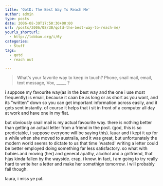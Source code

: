```yaml
---
title: 'QotD: The Best Way To Reach Me'
author: admin
type: posts
date: 2006-08-30T17:50:30+00:00
url: /posts/2006/08/30/qotd-the-best-way-to-reach-me/
yourls_shorturl:
  - http://lobban.org/i/6y
categories:
  - Stuff
tags:
  - qotd
  - reach out

---
```

> What's your favorite way to keep in touch? Phone, snail mail, email, text message, Vox, \_____ ?

i suppose my favourite way(as in the best way and the one i use most frequently) is email, because it caan be as long or as short as you want, and its "written" down so you can get important information across easily, and it gets sent instantly. of course it helps that i sit in front of a computer all day at work and have one in my flat. 

but obviously snail mail is my actual favourite way. there is nothing better than getting an actual letter from a friend in the post. (god, this is so predictable, i suppose everyone will be saying this). lauar and i kept it up for a while when she moved to australia, and it was great, but unfortunately the modern world seems to dictate to us that time 'wasted' writing a letter could be better employed doing something far less satisfactory. so what with babies and moving (her) and general apathy, alcohol and a girlfriend, that hjas kinda fallen by the wayside. crap, i know. in fact, i am going to try really hard to write her a letter and make her somethign tomorrow. i will probably fail though.

laura, i miss ye pal.